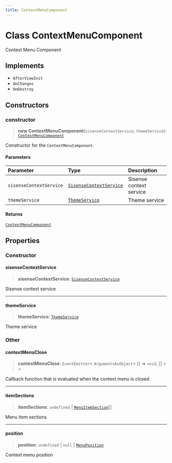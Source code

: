 ```yaml
---
title: ContextMenuComponent
---
```


# Class ContextMenuComponent

Context Menu Component

## Implements

- `AfterViewInit`
- `OnChanges`
- `OnDestroy`

## Constructors

### constructor

> **new ContextMenuComponent**(`sisenseContextService`, `themeService`): [`ContextMenuComponent`](class.ContextMenuComponent.md)

Constructor for the `ContextMenuComponent`.

#### Parameters

| Parameter | Type | Description |
| :------ | :------ | :------ |
| `sisenseContextService` | [`SisenseContextService`](../contexts/class.SisenseContextService.md) | Sisense context service |
| `themeService` | [`ThemeService`](../contexts/class.ThemeService.md) | Theme service |

#### Returns

[`ContextMenuComponent`](class.ContextMenuComponent.md)

## Properties

### Constructor

#### sisenseContextService

> **sisenseContextService**: [`SisenseContextService`](../contexts/class.SisenseContextService.md)

Sisense context service

***

#### themeService

> **themeService**: [`ThemeService`](../contexts/class.ThemeService.md)

Theme service

### Other

#### contextMenuClose

> **contextMenuClose**: `EventEmitter`\< `ArgumentsAsObject`\< () => `void`, [] \> \>

Callback function that is evaluated when the context menu is closed

***

#### itemSections

> **itemSections**: `undefined` \| [`MenuItemSection`](../type-aliases/type-alias.MenuItemSection.md)[]

Menu item sections

***

#### position

> **position**: `undefined` \| `null` \| [`MenuPosition`](../type-aliases/type-alias.MenuPosition.md)

Context menu position
